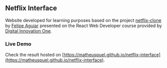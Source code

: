 ## Netflix Interface

Website developed for learning purposes based on the project [netflix-clone](https://github.com/felipeAguiarCode/netflix-clone) by [Felipe Aguiar](https://github.com/felipeAguiarCode) presented on the React Web Developer course provided by [Digital Innovation One](https://web.digitalinnovation.one/).

### Live Demo

Check the result hosted on [https://matheuspuel.github.io/netflix-interface](https://matheuspuel.github.io/netflix-interface).
